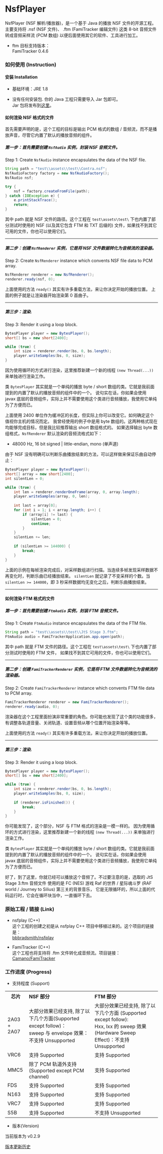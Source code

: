 # NsfPlayer

NsfPlayer (NSF 解析/播放器)，是一个基于 Java 的播放 NSF 文件的开源工程。
主要支持将 .nsf (NSF 文件)、 .ftm (FamiTracker 编辑文件) 这类 8-bit 音频文件转成音频采样流 (PCM 数组)
以便后面使用其它的软件、工具进行加工。

*	ftm 目标支持版本：
	<br>FamiTracker 0.4.6

### 如何使用 (Instruction)

#### 安装 Installation

*	基础环境：JRE 1.8

*	没有任何安装包. 你的 Java 工程只需要导入 Jar 包即可。
	<br>Jar 包将发布到[这里](https://github.com/Gnzdream/NsfPlayer/releases)。

#### 如何渲染 NSF 格式的文件

首先需要声明的是，这个工程的目标是输出 PCM 格式的数组 / 音频流，而不是播放声音，尽管它内置了默认的播放音频的组件。

##### 第一步：首先需要创建 ``NsfAudio`` 实例，封装 NSF 音频文件。

Step 1: Create ``NsfAudio`` instance encapsulates the data of the NSF file.

``` Java
String path = "test\\assets\\test\\Contra.nsf";
NsfAudioFactory factory = new NsfAudioFactory();
NsfAudio nsf;

try {
	nsf = factory.createFromFile(path);
} catch (IOException e) {
	e.printStackTrace();
	return;
}
```

其中 path 就是 NSF 文件的路径。这个工程在 ``test\assets\test\`` 下也内置了部分测试时使用的 NSF
(以及其它包含 FTM 和 TXT 后缀的) 文件，如果找不到其它可用的文件，你也可以使用它们。

---

##### 第二步：创建 ``NsfRenderer`` 实例，它是将 NSF 文件数据转化为音频流的渲染器。

Step 2: Create ``NsfRenderer`` instance which convents NSF file data to PCM array.

``` Java
NsfRenderer renderer = new NsfRenderer();
renderer.ready(nsf, 0);
```

上面使用的方法 ``ready()`` 其实有许多重载方法，来让你决定开始的播放位置。
上面的例子就是让渲染器开始渲染第 0 首曲子。

---

##### 第三步：渲染.

Step 3: Render it using a loop block.

``` Java
BytesPlayer player = new BytesPlayer();
short[] bs = new short[2400];

while (true) {
	int size = renderer.render(bs, 0, bs.length);
	player.writeSamples(bs, 0, size);
}
```

因为使用循环的方式进行渲染，这里推荐新建一个新的线程 ``(new Thread(...))`` 来单独进行渲染工作。

类 ``BytesPlayer`` 其实就是一个单纯的播放 byte / short 数组的类。它就是我前面提到的内置了默认的播放音频的组件中的一个。
说句实在话，你如果会使用 javax 底层的音频组件，实际上并不需要使用这个类进行音频播放，我使用它单纯为了方便而已。

上面使用 2400 单位作为缓冲区的长度，但实际上你可以改变它。如何确定这个值视你主机的情况而定。
我曾经使用的例子中是用 byte 数组的。这两种格式现在均能够完成目标，但是我比较推荐输出 short 数组格式的。
如果选择输出 byte 数组格式，``NsfRenderer`` 默认渲染的音频流格式如下：

*	48000 Hz, 16 bit signed | little-endian, mono (单声道)

由于 NSF 没有明确可以判断乐曲播放结束的方法，可以这样做来保证乐曲自动停止：

``` Java
BytesPlayer player = new BytesPlayer();
short[] array = new short[2400];
int silentLen = 0;

while (true) {
	int len = renderer.renderOneFrame(array, 0, array.length);
	player.writeSamples(array, 0, len);
	
	int last = array[0];
	for (int i = 1; i < array.length; i++) {
		if (array[i] != last) {
			silentLen = 0;
			continue;
		}
	}
	silentLen += len;
	
	if (silentLen >= 144000) {
		break;
	}
}
```

上面的示例在每帧渲染完成后，对采样数组进行扫描。当连续多帧发现采样数据不再变化时，判断乐曲已经播放结束。
``silentLen`` 就记录了不变采样的个数。当 ``silentLen >= 144000``，即 3 秒采样数据均无变化之后，判断乐曲播放结束。

---

#### 如何渲染 FTM 格式的文件

##### 第一步：首先需要创建 ``FtmAudio`` 实例，封装 FTM 音频文件。

Step 1: Create ``FtmAudio`` instance encapsulates the data of the FTM file.

``` Java
String path = "test\\assets\\test\\JtS Stage 3.ftm";
FtmAudio audio = FamiTrackerApplication.app.open(path);
```

其中 path 就是 FTM 文件的路径。这个工程在 ``test\assets\test\`` 下也内置了部分测试时使用的 FTM 文件，
如果找不到其它可用的文件，你也可以使用它们。

---

##### 第二步：创建 ``FamiTrackerRenderer`` 实例，它是将 FTM 文件数据转化为音频流的渲染器。

Step 2: Create ``FamiTrackerRenderer`` instance which convents FTM file data to PCM array.

``` Java
FamiTrackerRenderer renderer = new FamiTrackerRenderer();
renderer.ready(audio, 0);
```

渲染器在这个工程里面扮演非常重要的角色。你可能也发现了这个类的功能很多，
有调整各轨道音量、关闭轨道、设置音频从哪个位置开始渲染等等。

上面使用的方法 ``ready()`` 其实有许多重载方法，来让你决定开始的播放位置。

---

##### 第三步：渲染.

Step 3: Render it using a loop block.

``` Java
BytesPlayer player = new BytesPlayer();
short[] bs = new short[2400];

while (true) {
	int size = renderer.render(bs, 0, bs.length);
	player.writeSamples(bs, 0, size);
	
	if (renderer.isFinished()) {
		break;
	}
}
```

你可能发现了，这个部分，NSF 与 FTM 格式的渲染是一模一样的。
因为使用循环的方式进行渲染，这里推荐新建一个新的线程 ``(new Thread(...))`` 来单独进行渲染工作。

类 ``BytesPlayer`` 其实就是一个单纯的播放 byte / short 数组的类。它就是我前面提到的内置了默认的播放音频的组件中的一个。
说句实在话，你如果会使用 javax 底层的音频组件，实际上并不需要使用这个类进行音频播放，我使用它单纯为了方便而已。

好了，到了这里，你就已经可以播放这个音频了。不过要注意的是，选取的 JtS Stage 3.ftm 音频文件
使用的是 FC (NES) 游戏 Raf 的世界 / 星际魂斗罗 (RAF world / Journey to Silius) 第三关的背景音乐，
它是无限循环的，所以上面的代码运行时，它会在循环块当中，一直循环下去。

### 原始工程 / 链接 (Link)

*	nsfplay (C++)
	<br>这个工程的创建之初是从 nsfplay C++ 项目中移植过来的。这个项目的链接是：
	<br>[bbbradsmith/nsfplay](https://github.com/bbbradsmith/nsfplay)

*	FamiTracker (C++)
	<br>这个工程也将支持将 .ftm 文件转化成音频流。项目链接：
	<br>[Camano/FamiTracker](https://github.com/Camano/FamiTracker)

### 工作进度 (Progress)

*	支持程度 (Support)

<table>
	<tr>
		<th width=10%>芯片</th>
		<th width=40% align="left">
			NSF 部分
		</th>
		<th width=40% align="left">
			FTM 部分
		</th>
	</tr>
	<tr>
		<td width=10%>2A03 + 2A07</td>
		<td width=40% align="left">
			大部分效果已经支持, 除了以下几个方面(Supported except follow)：
			<br>sweep 与 envelope 效果：不支持 Unsupported
		</td>
		<td width=40% align="left">
			大部分效果已经支持, 除了以下几个方面 (Supported except follow):
			<br>Hxx, Ixx 的 sweep 效果 (Hardware Sweep Effect)：不支持 Unsupported
		</td>
	</tr>
	<tr>
		<td width=10%>VRC6</td>
		<td width=40% align="left">
			支持 Supported
		</td>
		<td width=40% align="left">
			支持 Supported
		</td>
	</tr>
	<tr>
		<td width=10%>MMC5</td>
		<td width=40% align="left">
			除了 PCM 轨道外支持 (Supported except PCM channel)
		</td>
		<td width=40% align="left">
			支持 Supported
		</td>
	</tr>
	<tr>
		<td width=10%>FDS</td>
		<td width=40% align="left">
			支持 Supported
		</td>
		<td width=40% align="left">
			支持 Supported
		</td>
	</tr>
	<tr>
		<td width=10%>N163</td>
		<td width=40% align="left">
			支持 Supported
		</td>
		<td width=40% align="left">
			支持 Supported
		</td>
	</tr>
	<tr>
		<td width=10%>VRC7</td>
		<td width=40% align="left">
			支持 Supported
		</td>
		<td width=40% align="left">
			支持 Supported
		</td>
	</tr>
	<tr>
		<td width=10%>S5B</td>
		<td width=40% align="left">
			支持 Supported
		</td>
		<td width=40% align="left">
			不支持 Unsupported
		</td>
	</tr>
</table>

*	版本(Version)

当前版本为 v0.2.9

[版本更新历史](doc/version.md)
